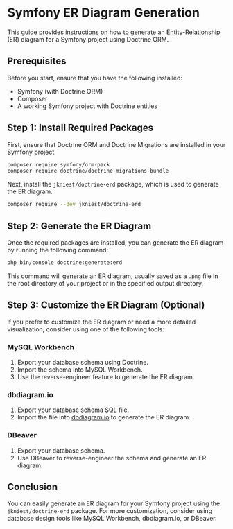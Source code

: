 # Symfony ER Diagram Generation

This guide provides instructions on how to generate an Entity-Relationship (ER) diagram for a Symfony project using Doctrine ORM.

## Prerequisites

Before you start, ensure that you have the following installed:

- Symfony (with Doctrine ORM)
- Composer
- A working Symfony project with Doctrine entities

## Step 1: Install Required Packages

First, ensure that Doctrine ORM and Doctrine Migrations are installed in your Symfony project.

```bash
composer require symfony/orm-pack
composer require doctrine/doctrine-migrations-bundle
```

Next, install the `jkniest/doctrine-erd` package, which is used to generate the ER diagram.

```bash
composer require --dev jkniest/doctrine-erd
```

## Step 2: Generate the ER Diagram

Once the required packages are installed, you can generate the ER diagram by running the following command:

```bash
php bin/console doctrine:generate:erd
```

This command will generate an ER diagram, usually saved as a `.png` file in the root directory of your project or in the specified output directory.

## Step 3: Customize the ER Diagram (Optional)

If you prefer to customize the ER diagram or need a more detailed visualization, consider using one of the following tools:

### MySQL Workbench

1. Export your database schema using Doctrine.
2. Import the schema into MySQL Workbench.
3. Use the reverse-engineer feature to generate the ER diagram.

### dbdiagram.io

1. Export your database schema SQL file.
2. Import the file into [dbdiagram.io](https://dbdiagram.io) to generate the ER diagram.

### DBeaver

1. Export your database schema.
2. Use DBeaver to reverse-engineer the schema and generate an ER diagram.

## Conclusion

You can easily generate an ER diagram for your Symfony project using the `jkniest/doctrine-erd` package. For more customization, consider using database design tools like MySQL Workbench, dbdiagram.io, or DBeaver.

